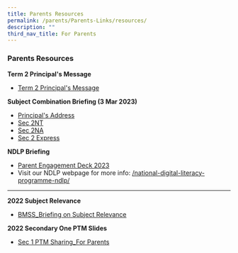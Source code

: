 ```yaml
---
title: Parents Resources
permalink: /parents/Parents-Links/resources/
description: ""
third_nav_title: For Parents
---
```

###  Parents Resources 

**Term 2 Principal's Message**
* [Term 2 Principal's Message](/files/BMSS_2023-Term-2-Principals-Message.pdf)

**Subject Combination Briefing (3 Mar 2023)**
* [Principal's Address](/files/Upper%20Sec%20Subject%20Combination%202023.pdf)
* [Sec 2NT](/files/2023%20Subject%20Combination%20Briefing%202NT%20v2.pdf)
* [Sec 2NA](/files/2023%20Subject%20Combination%20Briefing%202NA%20v2%20(Corrected).pdf)
* [Sec 2 Express](/files/2023%20Subject%20Combination%20Briefing%202EXP%20v2.pdf)

**NDLP Briefing**

*   [Parent Engagement Deck 2023](/files/IP1%20-%20Parent%20Engagement%20Deck_2023_for%20website.pdf)
*   Visit our NDLP webpage for more info: [/national-digital-literacy-programme-ndlp/](https://www.bukitmerahsec.moe.edu.sg/programme/National-Digital-Literacy/about-ndlp/)

* * *

**2022 Subject Relevance**

*   [BMSS\_Briefing on Subject Relevance](/files/pr1.pdf)

**2022 Secondary One PTM Slides**

*   [Sec 1 PTM Sharing\_For Parents](/files/pr2.pdf)